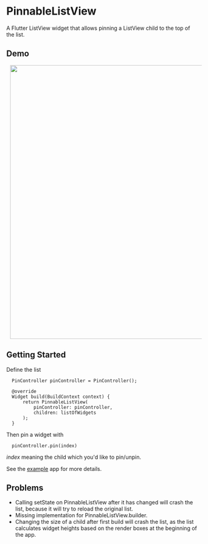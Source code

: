 # PinnableListView
A Flutter ListView widget that allows pinning a ListView child to the top of the list.
## Demo

<img src="https://github.com/janhrastnik/assets/blob/master/demo2.gif" height="720px" hspace="10">

## Getting Started

Define the list
```
  PinController pinController = PinController();

  @override
  Widget build(BuildContext context) {
      return PinnableListView(
          pinController: pinController,
          children: listOfWidgets
      );
  }
```

Then pin a widget with
```
  pinController.pin(index)
```
*index* meaning the child which you'd like to pin/unpin.

See the [example](https://github.com/janhrastnik/pinnable_listview/tree/master/example) app for more details.

## Problems
- Calling setState on PinnableListView after it has changed will crash the list, because it will try to reload the original list.
- Missing implementation for PinnableListView.builder.
- Changing the size of a child after first build will crash the list, as the list calculates widget heights based on the render boxes at the beginning of the app.
